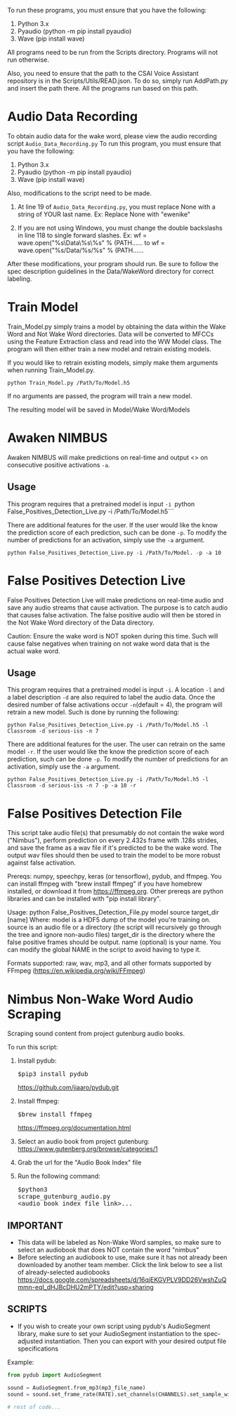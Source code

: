 To run these programs, you must ensure that you have the following:

1. Python 3.x
2. Pyaudio (python -m pip install pyaudio)
3. Wave (pip install wave)

All programs need to be run from the Scripts directory. Programs will not run otherwise.

Also, you need to ensure that the path to the CSAI Voice Assistant repository is in the Scripts/Utils/READ.json. To do so, simply run 
AddPath.py and insert the path there. All the programs run based on this path. 

# Audio Data Recording

To obtain audio data for the wake word, please view the audio recording script ```Audio_Data_Recording.py```
To run this program, you must ensure that you have the following:

1. Python 3.x
2. Pyaudio (python -m pip install pyaudio)
3. Wave (pip install wave)

Also, modifications to the script need to be made. 

1. At line 19 of ```Audio_Data_Recording.py```, you must replace None with a string of YOUR last name. 
   Ex: Replace None with "ewenike"
  
2. If you are not using Windows, you must change the double backslashs in line 118 to single forward slashes.
   Ex: wf = wave.open("%s\\Data\\%s\\%s" % (PATH...... to wf = wave.open("%s/Data/%s/%s" % (PATH......
   
After these modifications, your program should run. Be sure to follow the spec description guidelines in the Data/WakeWord directory for correct labeling. 

# Train Model

Train_Model.py simply trains a model by obtaining the data within the Wake Word and Not Wake Word directories. Data will be converted to MFCCs using the Feature Extraction class and read into the WW Model class. The program will then either train a new model and retrain existing models.

If you would like to retrain existing models, simply make them arguments when running Train_Model.py. 

```python Train_Model.py /Path/To/Model.h5```

If no arguments are passed, the program will train a new model. 

The resulting model will be saved in Model/Wake Word/Models 

# Awaken NIMBUS

Awaken NIMBUS will make predictions on real-time and output <<nimbus>> on consecutive positive activations ```-a```.

## Usage

This program requires that a pretrained model is input ```-i
```python False_Positives_Detection_Live.py -i /Path/To/Model.h5``` 

There are additional features for the user. If the user would like the know the prediction score of each prediction, such can be done ```-p```. To modify the number of predictions for an activation, simply use the ```-a``` argument.

```python False_Positives_Detection_Live.py -i /Path/To/Model. -p -a 10 ```


# False Positives Detection Live

False Positives Detection Live will make predictions on real-time audio and save any audio streams that cause activation. The purpose is to catch audio that causes false activation. The false positive audio will then be stored in the Not Wake Word directory of the Data directory. 

Caution: Ensure the wake word is NOT spoken during this time. Such will cause false negatives when training on not wake word data that is the actual wake word.

## Usage

This program requires that a pretrained model is input ```-i```. A location ```-l``` and a label description ```-d``` are also required to label the audio data. Once the desired number of false activations occur ```-n```(default = 4), the program will retrain a new model. Such is done by running the following:

```python False_Positives_Detection_Live.py -i /Path/To/Model.h5 -l Classroom -d serious-iss -n 7``` 

There are additional features for the user. The user can retrain on the same model ```-r```. If the user would like the know the prediction score of each prediction, such can be done ```-p```. To modify the number of predictions for an activation, simply use the ```-a``` argument.

```python False_Positives_Detection_Live.py -i /Path/To/Model.h5 -l Classroom -d serious-iss -n 7 -p -a 10 -r```

# False Positives Detection File

This script take audio file(s) that presumably do not contain the wake word
("Nimbus"), perform prediction on every 2.432s frame with .128s strides, and
save the frame as a wav file if it's predicted to be the wake word. The output
wav files should then be used to train the model to be more robust against
false activation.

Prereqs: numpy, speechpy, keras (or tensorflow), pydub, and ffmpeg. You can
install ffmpeg with "brew install ffmpeg" if you have homebrew installed, or
download it from https://ffmpeg.org. Other prereqs are python libraries and can
be installed with "pip install library".

Usage:  python False_Positives_Detection_File.py model source target_dir [name]
Where:  model is a HDF5 dump of the model you're training on.
        source is an audio file or a directory (the script will recursively go
            through the tree and ignore non-audio files)
        target_dir is the directory where the false positive frames should be
            output.
        name (optional) is your name. You can modify the global NAME in the
            script to avoid having to type it.

Formats supported: raw, wav, mp3, and all other formats supported by FFmpeg
(https://en.wikipedia.org/wiki/FFmpeg)


# Nimbus Non-Wake Word Audio Scraping

Scraping sound content from project gutenburg audio books.

To run this script:
  1. Install pydub:   <pre>$pip3 install pydub</pre>      https://github.com/jiaaro/pydub.git

  2. Install ffmpeg:  <pre>$brew install ffmpeg</pre>    https://ffmpeg.org/documentation.html

  3. Select an audio book from project gutenburg:      https://www.gutenberg.org/browse/categories/1
  4. Grab the url for the "Audio Book Index" file
  5. Run the following command: <pre>$python3 scrape_gutenburg_audio.py <audio_book_index_file_link>...</pre>

  ## IMPORTANT
  - This data will be labeled as Non-Wake Word samples, so make sure to select an audiobook that does NOT contain the word "nimbus"
  - Before selecting an audiobook to use, make sure it has not already been downloaded by another team member.  Click the link below to see a list of already-selected audiobooks
  https://docs.google.com/spreadsheets/d/16qjEKGVPLV9DD26VwshZuQmmn-eqI_dHJBcDHU2mPTY/edit?usp=sharing

  ## SCRIPTS

  - If you wish to create your own script using pydub's AudioSegment library, make sure to set your AudioSegment instantiation to the spec-adjusted instantiation.  Then you can export with your desired output file specifications

  Example:
  ```python
  from pydub import AudioSegment

  sound = AudioSegment.from_mp3(mp3_file_name)
  sound = sound.set_frame_rate(RATE).set_channels(CHANNELS).set_sample_width(FORMAT)

  # rest of code...
  ```

